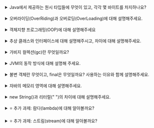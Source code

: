 <details>
<summary>Java에서 제공하는 원시 타입들에 무엇이 있고, 각각 몇 바이트를 차지하나요?</summary>
<div markdown="1">
//primitive(원시)타입에는 문자형인 char(2byte), 정수형인 byte(1byte), short(2byte), int(4byte), long(8byte)가 있다. 그리고 실수형인 `float`(4byte), `double`(8byte), 논리형인 boolean(1byte)가 있다.
</div>
</details>
<br>

<details>
<summary>오버라이딩(OverRiding)과 오버로딩(OverLoading)에 대해 설명해주세요.</summary>
<div markdown="1">
// 
 - 오버로딩은 한 클래스 내에 이미 같은 이름이 같은 메소드가 있더라도 매개변수의 개수나 타입이 다르면 그 이름을 사용해서 메소드를 정의할 수 있다는 것을 의미한다. -> 다만 리턴 값만 다를 경우에는 오버로딩을 할 수 없다. 즉 매개변수의 차이로만 오버로딩을 구현할 수 있다.
 - 오버라이딩은 부모 클래스에서 상속받은 메소드를 자식 클래스에서 재정의하는 것을 의미한다. 이 경우 매소드의 이름, 매개변수, 리턴값이 모두 같아야 한다.
</div>
</details>
<br>

<details>
<summary>객체지향 프로그래밍(OOP)에 대해 설명해주세요</summary>
<div markdown="1">
// 프로그래밍 패러다임 중 하나로, 프로그래밍에서 필요한 데이터를 상태와 행위를 가진 객체로 만들고, 그 객체들 간의 상호작용을 통해 로직을 구성하는 프로그래밍 방법이다. 따라서 현실 세계와 보다 비슷한 프로그래밍 방법이라고 할 수 있다. 
  - 장점: 코드 재사용 용이/ 유지 보수 쉬움/ 대형 프로젝트에 적합
  - 단점 : 처리 속도가 상대적으로 느림/ 객체가 많으면 용량이 커짐
</div>
</details>
<br>

<details>
<summary>추상 클래스와 인터페이스에 대해 설명해주시고, 차이에 대해 설명해주세요.</summary>
<div markdown="1">
// - 추상 클래스: 추상 메소드를 이용하여 상속을 통해 자손 클래스에서 완성하도록 유도하는 클래스이다. abstract 키워드를 이용하여 구현 가능하며, 추상 클래스로는 객체를 생성할 수 없다. 추상 클래스의 기능은 자손 클래스에서 확정 및 확장되어 구현된다.
  - 인터페이스 : 다른 클래스를 작성하기 위한 목적으로 작성되는데, 다중 상속이 가능하다. 인터페이스는 일반 메소드, 일반 멤버 변수를 가질 수 없다. 메소드를 작성할 경우 public abstract 로 선언해야 하고, 변수를 선언할 경우 public static final로 선언해야 하는데, 이 모두 생략 가능하다.
  - 차이점: 
      추상 클래스는 extends 키워드를 사용하여 상속하며, 다중 상속은 불가능하다.
      인터페이스는 inplements 키워드를 사용하여 상속하며, 다중 상속이 가능하다.
  
      추상 클래스는 자신의 기능을 자손 클래스로 확장시킨다고 할 수 있다.
      인터페이스는 인터페이스에 정의된 메소드를 각 클래스의 목적에 맞게 동일한 기능으로 구현한다고      할 수 있다.
  
</div>
</details>
<br>

<details>
<summary>가비지 컬렉션(gc)란 무엇일까요?</summary>
<div markdown="1">
// - 가비지 컬렉션이란 자바의 메모리 관리 방법 중 하나로 heap 영역에서 할당했던 메모리 영역 중 필요 없게 된 메모리 영역을 주기적으로 삭제하는 프로세스를 의미한다. 프로그래머가 수동으로 메모리 할당과 해제를 해야 하는 다른 언어와는 달리, Java는 JVM의 가미지 컬렉터가 메모리 관리를 대행해주기 때문에 개발자 입장에서는 보다 편리하다.
  - 가비지 컬렉션의 단점 역시 존재한다. 우선 개발자 입장에서 메모리가 정확히 언제 해제되는지를 알 수 없다. 또 가비지 컬렉션이 작동하는 동안에는 다른 모든 동작을 멈추기 때문에 오버헤드가 발생한다.
</div>
</details>
<br>

<details>
<summary>JVM의 동작 방식에 대해 설명해 주세요.</summary>
<div markdown="1">
// 자바프로그램을 컴파일 해서 나온 바이트코드를 실행시켜주는 역활을 한다. 사람이 작성한 Java 코드를 실행하면 해당 코드가 바이트 코드로 컴파일된다. 
  이렇게 컴파일된 바이트 코드는 클래스 로더에서의 동적 로딩을 통해 각 런타임 영역에 할당된다. 그리고 할당된 바이트코드는 익스큐션 엔진에 의해 명령어 하나씩 실행된다.
</div>
</details>
<br>

<details>
<summary>불변 객체란 무엇이고, final은 무엇일까요? 사용하는 이유와 함께 설명해주세요.</summary>
<div markdown="1">
// 불변 객체란 객체 생성 이후 객체의 내용이 변하지 않는 객체를 의미하며, 불변성을 유지하기 위해 사용한다. 재할당은 가능하지만, 한 번 할당한 이후에는 내부의 데이터를 변경할 수 없다. 대표적으로 String, Integer, Boolean 등이 있다.
 불변 객체를 이용하는 이유는 트랜잭션 내에서 객체가 변하지 않기 때문에 보다 높은 신뢰도를 가진 객체를 생성할 수 있기 때문이다. 또 생성자와 접근 메소드에 대한 방어 복사가 필요 없어지고, 멀티스레드 환경에서 동기화 처리없이 객체를 공유할 수 있다.
</div>
</details>
<br>

<details>
<summary>자바의 메모리 영역에 대해 설명해주세요.</summary>
<div markdown="1">
// method 영역, heap 영역, stack 영역으로 구분된다. 
  -method 영역에는 클래스 정보, 메소드 정도 또는 전역변수나 static으로 선언된 것들이 담긴다.
  -heap 영역에는 new를 이용해 생성된 객체와 참조형 자료형들이 저장된다.
  -stack 영역에는 기본 자료형 변수 및 일시적으로 사용되는 정보들이 저장된다.
</div>
</details>
<br>

<details>
<summary>new String()과 리터럴(" ")의 차이에 대해 설명해주세요.</summary>
<div markdown="1">
// -new String()은 new를 사용하기 때문에 heap 영역에 새로운 주소가 할당된다. String의 내용이 같다고 하더라도 heap 영역에서 새로운 주소를 할당받기 때문에 String 끼리의 주소는 다르다.
   -리터럴("")은 상수풀에 저장된 메모리를 확인하여 동일한 데이터가 있는 경우 주소를 참조하게 된다.
   따라서 같은 내용의 리터럴 끼리는 같은 주소를 공유한다.
</div>
</details>
<br>

<details>
<summary>⭐️ 추가 과제: 람다(lambda)에 대해 알아볼까요?</summary>
<div markdown="1">
// 익명함수를 의미하여 수학에서의 함수를 보다 간단하게 작성 가능하다.
</div>
</details>
<br>

<details>
<summary>⭐️ 추가 과제: 스트림(stream)에 대해 알아볼까요?</summary>
<div markdown="1">
// 컬렉션에 저장되어있는 엘리먼트들을 하나씩 순회하면서 처리할 수 있는 코드패턴이다.
</div>
</details>
<br>
